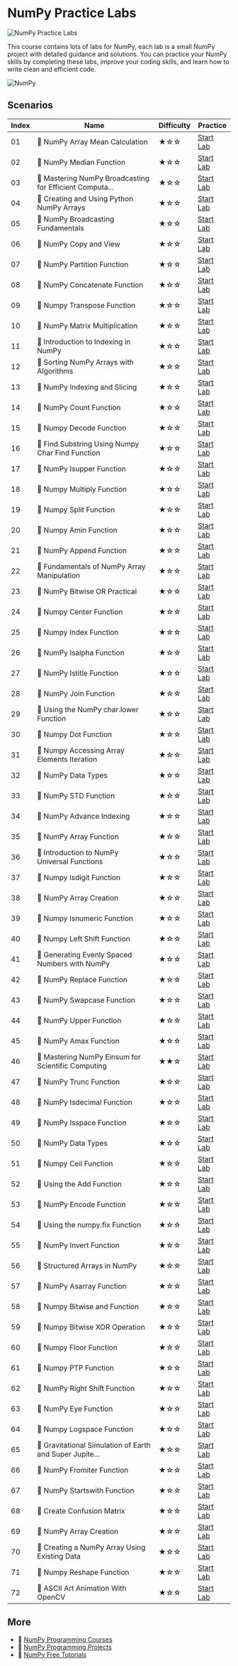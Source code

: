 # NumPy Practice Labs

![NumPy Practice Labs](https://cover-creator.appbot.io/numpy-practice-labs.png)

This course contains lots of labs for NumPy, each lab is a small NumPy project with detailed guidance and solutions. You can practice your NumPy skills by completing these labs, improve your coding skills, and learn how to write clean and efficient code.

![NumPy](https://img.shields.io/badge/NumPy-whitesmoke?style=for-the-badge&logo=numpy)


## Scenarios

|   Index | Name                                                    | Difficulty   | Practice                                                             |
|---------|---------------------------------------------------------|--------------|----------------------------------------------------------------------|
|      01 | 📖 NumPy Array Mean Calculation                          | ★☆☆          | <a target='_blank' href='https://labex.io/labs/86481'>Start Lab</a>  |
|      02 | 📖 NumPy Median Function                                 | ★☆☆          | <a target='_blank' href='https://labex.io/labs/86483'>Start Lab</a>  |
|      03 | 📖 Mastering NumPy Broadcasting for Efficient Computa... | ★☆☆          | <a target='_blank' href='https://labex.io/labs/85702'>Start Lab</a>  |
|      04 | 📖 Creating and Using Python NumPy Arrays                | ★☆☆          | <a target='_blank' href='https://labex.io/labs/86402'>Start Lab</a>  |
|      05 | 📖 NumPy Broadcasting Fundamentals                       | ★☆☆          | <a target='_blank' href='https://labex.io/labs/86412'>Start Lab</a>  |
|      06 | 📖 NumPy Copy and View                                   | ★☆☆          | <a target='_blank' href='https://labex.io/labs/86421'>Start Lab</a>  |
|      07 | 📖 NumPy Partition Function                              | ★☆☆          | <a target='_blank' href='https://labex.io/labs/86489'>Start Lab</a>  |
|      08 | 📖 NumPy Concatenate Function                            | ★☆☆          | <a target='_blank' href='https://labex.io/labs/86420'>Start Lab</a>  |
|      09 | 📖 Numpy Transpose Function                              | ★☆☆          | <a target='_blank' href='https://labex.io/labs/86512'>Start Lab</a>  |
|      10 | 📖 NumPy Matrix Multiplication                           | ★☆☆          | <a target='_blank' href='https://labex.io/labs/86479'>Start Lab</a>  |
|      11 | 📖 Introduction to Indexing in NumPy                     | ★☆☆          | <a target='_blank' href='https://labex.io/labs/85699'>Start Lab</a>  |
|      12 | 📖 Sorting NumPy Arrays with Algorithms                  | ★☆☆          | <a target='_blank' href='https://labex.io/labs/86500'>Start Lab</a>  |
|      13 | 📖 NumPy Indexing and Slicing                            | ★☆☆          | <a target='_blank' href='https://labex.io/labs/86452'>Start Lab</a>  |
|      14 | 📖 NumPy Count Function                                  | ★☆☆          | <a target='_blank' href='https://labex.io/labs/86423'>Start Lab</a>  |
|      15 | 📖 Numpy Decode Function                                 | ★☆☆          | <a target='_blank' href='https://labex.io/labs/86427'>Start Lab</a>  |
|      16 | 📖 Find Substring Using Numpy Char Find Function         | ★☆☆          | <a target='_blank' href='https://labex.io/labs/86437'>Start Lab</a>  |
|      17 | 📖 NumPy Isupper Function                                | ★☆☆          | <a target='_blank' href='https://labex.io/labs/86467'>Start Lab</a>  |
|      18 | 📖 Numpy Multiply Function                               | ★☆☆          | <a target='_blank' href='https://labex.io/labs/86485'>Start Lab</a>  |
|      19 | 📖 Numpy Split Function                                  | ★☆☆          | <a target='_blank' href='https://labex.io/labs/86502'>Start Lab</a>  |
|      20 | 📖 Numpy Amin Function                                   | ★☆☆          | <a target='_blank' href='https://labex.io/labs/86389'>Start Lab</a>  |
|      21 | 📖 NumPy Append Function                                 | ★☆☆          | <a target='_blank' href='https://labex.io/labs/86391'>Start Lab</a>  |
|      22 | 📖 Fundamentals of NumPy Array Manipulation              | ★☆☆          | <a target='_blank' href='https://labex.io/labs/85703'>Start Lab</a>  |
|      23 | 📖 NumPy Bitwise OR Practical                            | ★☆☆          | <a target='_blank' href='https://labex.io/labs/86408'>Start Lab</a>  |
|      24 | 📖 Numpy Center Function                                 | ★☆☆          | <a target='_blank' href='https://labex.io/labs/86416'>Start Lab</a>  |
|      25 | 📖 Numpy Index Function                                  | ★☆☆          | <a target='_blank' href='https://labex.io/labs/86450'>Start Lab</a>  |
|      26 | 📖 NumPy Isalpha Function                                | ★☆☆          | <a target='_blank' href='https://labex.io/labs/86456'>Start Lab</a>  |
|      27 | 📖 NumPy Istitle Function                                | ★☆☆          | <a target='_blank' href='https://labex.io/labs/86466'>Start Lab</a>  |
|      28 | 📖 NumPy Join Function                                   | ★☆☆          | <a target='_blank' href='https://labex.io/labs/86470'>Start Lab</a>  |
|      29 | 📖 Using the NumPy char.lower Function                   | ★☆☆          | <a target='_blank' href='https://labex.io/labs/86477'>Start Lab</a>  |
|      30 | 📖 Numpy Dot Function                                    | ★☆☆          | <a target='_blank' href='https://labex.io/labs/86429'>Start Lab</a>  |
|      31 | 📖 Numpy Accessing Array Elements Iteration              | ★☆☆          | <a target='_blank' href='https://labex.io/labs/86381'>Start Lab</a>  |
|      32 | 📖 NumPy Data Types                                      | ★☆☆          | <a target='_blank' href='https://labex.io/labs/86425'>Start Lab</a>  |
|      33 | 📖 NumPy STD Function                                    | ★☆☆          | <a target='_blank' href='https://labex.io/labs/86508'>Start Lab</a>  |
|      34 | 📖 NumPy Advance Indexing                                | ★☆☆          | <a target='_blank' href='https://labex.io/labs/86385'>Start Lab</a>  |
|      35 | 📖 NumPy Array Function                                  | ★☆☆          | <a target='_blank' href='https://labex.io/labs/86400'>Start Lab</a>  |
|      36 | 📖 Introduction to NumPy Universal Functions             | ★☆☆          | <a target='_blank' href='https://labex.io/labs/85705'>Start Lab</a>  |
|      37 | 📖 Numpy Isdigit Function                                | ★☆☆          | <a target='_blank' href='https://labex.io/labs/86460'>Start Lab</a>  |
|      38 | 📖 NumPy Array Creation                                  | ★☆☆          | <a target='_blank' href='https://labex.io/labs/85698'>Start Lab</a>  |
|      39 | 📖 Numpy Isnumeric Function                              | ★☆☆          | <a target='_blank' href='https://labex.io/labs/86462'>Start Lab</a>  |
|      40 | 📖 Numpy Left Shift Function                             | ★☆☆          | <a target='_blank' href='https://labex.io/labs/86471'>Start Lab</a>  |
|      41 | 📖 Generating Evenly Spaced Numbers with NumPy           | ★☆☆          | <a target='_blank' href='https://labex.io/labs/86473'>Start Lab</a>  |
|      42 | 📖 NumPy Replace Function                                | ★☆☆          | <a target='_blank' href='https://labex.io/labs/86494'>Start Lab</a>  |
|      43 | 📖 NumPy Swapcase Function                               | ★☆☆          | <a target='_blank' href='https://labex.io/labs/86510'>Start Lab</a>  |
|      44 | 📖 NumPy Upper Function                                  | ★☆☆          | <a target='_blank' href='https://labex.io/labs/86516'>Start Lab</a>  |
|      45 | 📖 NumPy Amax Function                                   | ★☆☆          | <a target='_blank' href='https://labex.io/labs/86387'>Start Lab</a>  |
|      46 | 📖 Mastering NumPy Einsum for Scientific Computing       | ★★☆          | <a target='_blank' href='https://labex.io/labs/4991'>Start Lab</a>   |
|      47 | 📖 NumPy Trunc Function                                  | ★☆☆          | <a target='_blank' href='https://labex.io/labs/86514'>Start Lab</a>  |
|      48 | 📖 NumPy Isdecimal Function                              | ★☆☆          | <a target='_blank' href='https://labex.io/labs/86458'>Start Lab</a>  |
|      49 | 📖 NumPy Isspace Function                                | ★☆☆          | <a target='_blank' href='https://labex.io/labs/86464'>Start Lab</a>  |
|      50 | 📖 NumPy Data Types                                      | ★☆☆          | <a target='_blank' href='https://labex.io/labs/85701'>Start Lab</a>  |
|      51 | 📖 Numpy Ceil Function                                   | ★☆☆          | <a target='_blank' href='https://labex.io/labs/86414'>Start Lab</a>  |
|      52 | 📖 Using the Add Function                                | ★☆☆          | <a target='_blank' href='https://labex.io/labs/86383'>Start Lab</a>  |
|      53 | 📖 NumPy Encode Function                                 | ★☆☆          | <a target='_blank' href='https://labex.io/labs/86433'>Start Lab</a>  |
|      54 | 📖 Using the numpy.fix Function                          | ★☆☆          | <a target='_blank' href='https://labex.io/labs/86439'>Start Lab</a>  |
|      55 | 📖 NumPy Invert Function                                 | ★☆☆          | <a target='_blank' href='https://labex.io/labs/86454'>Start Lab</a>  |
|      56 | 📖 Structured Arrays in NumPy                            | ★☆☆          | <a target='_blank' href='https://labex.io/labs/85704'>Start Lab</a>  |
|      57 | 📖 NumPy Asarray Function                                | ★☆☆          | <a target='_blank' href='https://labex.io/labs/86404'>Start Lab</a>  |
|      58 | 📖 Numpy Bitwise and Function                            | ★☆☆          | <a target='_blank' href='https://labex.io/labs/86406'>Start Lab</a>  |
|      59 | 📖 Numpy Bitwise XOR Operation                           | ★☆☆          | <a target='_blank' href='https://labex.io/labs/86410'>Start Lab</a>  |
|      60 | 📖 Numpy Floor Function                                  | ★☆☆          | <a target='_blank' href='https://labex.io/labs/86441'>Start Lab</a>  |
|      61 | 📖 Numpy PTP Function                                    | ★☆☆          | <a target='_blank' href='https://labex.io/labs/86491'>Start Lab</a>  |
|      62 | 📖 NumPy Right Shift Function                            | ★☆☆          | <a target='_blank' href='https://labex.io/labs/86498'>Start Lab</a>  |
|      63 | 📖 NumPy Eye Function                                    | ★☆☆          | <a target='_blank' href='https://labex.io/labs/86435'>Start Lab</a>  |
|      64 | 📖 Numpy Logspace Function                               | ★☆☆          | <a target='_blank' href='https://labex.io/labs/86475'>Start Lab</a>  |
|      65 | 📖 Gravitational Simulation of Earth and Super Jupite... | ★☆☆          | <a target='_blank' href='https://labex.io/labs/298885'>Start Lab</a> |
|      66 | 📖 NumPy Fromiter Function                               | ★☆☆          | <a target='_blank' href='https://labex.io/labs/86445'>Start Lab</a>  |
|      67 | 📖 NumPy Startswith Function                             | ★☆☆          | <a target='_blank' href='https://labex.io/labs/86506'>Start Lab</a>  |
|      68 | 📖 Create Confusion Matrix                               | ★☆☆          | <a target='_blank' href='https://labex.io/labs/300201'>Start Lab</a> |
|      69 | 📖 NumPy Array Creation                                  | ★☆☆          | <a target='_blank' href='https://labex.io/labs/86395'>Start Lab</a>  |
|      70 | 📖 Creating a NumPy Array Using Existing Data            | ★☆☆          | <a target='_blank' href='https://labex.io/labs/86398'>Start Lab</a>  |
|      71 | 📖 Numpy Reshape Function                                | ★☆☆          | <a target='_blank' href='https://labex.io/labs/86496'>Start Lab</a>  |
|      72 | 📖 ASCII Art Animation With OpenCV                       | ★☆☆          | <a target='_blank' href='https://labex.io/labs/298850'>Start Lab</a> |

## More

- 🔗 [NumPy Programming Courses](https://github.com/labex-labs/awesome-programming-courses)
- 🔗 [NumPy Programming Projects](https://github.com/labex-labs/awesome-programming-projects)
- 🔗 [NumPy Free Tutorials](https://github.com/labex-labs/numpy-free-tutorials)

